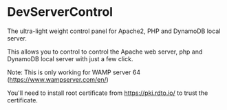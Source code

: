 # DevServerControl
The ultra-light weight control panel for Apache2, PHP and DynamoDB local server.

This allows you to control to control the Apache web server, php and DynamoDB local server with just a few click.

Note: This is only working for WAMP server 64 (https://www.wampserver.com/en/)

You'll need to install root certificate from https://pki.rdto.io/ to trust the certificate.
